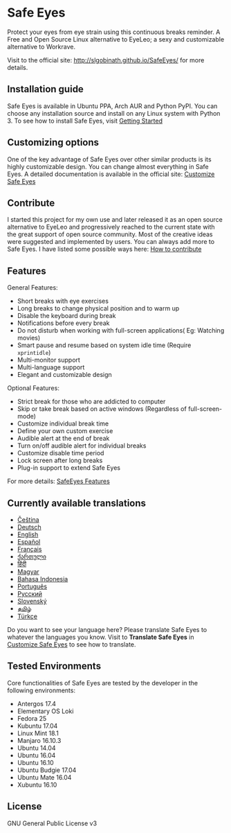 # Safe Eyes
Protect your eyes from eye strain using this continuous breaks reminder. A Free and Open Source Linux alternative to EyeLeo; a sexy and customizable alternative to Workrave.

Visit to the official site: http://slgobinath.github.io/SafeEyes/ for more details.

## Installation guide
Safe Eyes is available in Ubuntu PPA, Arch AUR and Python PyPI. You can choose any installation source and install on any Linux system with Python 3. To see how to install Safe Eyes, visit [Getting Started](http://slgobinath.github.io/SafeEyes/#introduction)

## Customizing options
One of the key advantage of Safe Eyes over other similar products is its highly customizable design. You can change almost everything in Safe Eyes. A detailed documentation is available in the official site: [Customize Safe Eyes](http://slgobinath.github.io/SafeEyes/#customize)

## Contribute
I started this project for my own use and later released it as an open source alternative to EyeLeo and progressively reached to the current state with the great support of open source community. Most of the creative ideas were suggested and implemented by users. You can always add more to Safe Eyes. I have listed some possible ways here: [How to contribute](http://slgobinath.github.io/SafeEyes/#contribute)

## Features

General Features:

- Short breaks with eye exercises
- Long breaks to change physical position and to warm up
- Disable the keyboard during break
- Notifications before every break
- Do not disturb when working with full-screen applications( Eg: Watching movies)
- Smart pause and resume based on system idle time (Require `xprintidle`)
- Multi-monitor support
- Multi-language support
- Elegant and customizable design

Optional Features:

- Strict break for those who are addicted to computer
- Skip or take break based on active windows (Regardless of full-screen-mode)
- Customize individual break time
- Define your own custom exercise
- Audible alert at the end of break
- Turn on/off audible alert for individual breaks
- Customize disable time period
- Lock screen after long breaks
- Plug-in support to extend Safe Eyes

For more details: [SafeEyes Features](http://slgobinath.github.io/SafeEyes/#features)

## Currently available translations
 * [Čeština](https://github.com/slgobinath/SafeEyes/tree/master/safeeyes/config/lang/cs.json)
 * [Deutsch](https://github.com/slgobinath/SafeEyes/tree/master/safeeyes/config/lang/de.json)
 * [English](https://github.com/slgobinath/SafeEyes/tree/master/safeeyes/config/lang/en.json)
 * [Español](https://github.com/slgobinath/SafeEyes/tree/master/safeeyes/config/lang/es.json)
 * [Français](https://github.com/slgobinath/SafeEyes/tree/master/safeeyes/config/lang/fr.json)
 * [ქართული](https://github.com/slgobinath/SafeEyes/tree/master/safeeyes/config/lang/ge.json)
 * [हिंदी](https://github.com/slgobinath/SafeEyes/tree/master/safeeyes/config/lang/hi.json)
 * [Magyar](https://github.com/slgobinath/SafeEyes/tree/master/safeeyes/config/lang/hu.json)
 * [Bahasa Indonesia](https://github.com/slgobinath/SafeEyes/tree/master/safeeyes/config/lang/id.json)
 * [Português](https://github.com/slgobinath/SafeEyes/tree/master/safeeyes/config/lang/pt.json)
 * [Русский](https://github.com/slgobinath/SafeEyes/tree/master/safeeyes/config/lang/ru.json)
 * [Slovenský](https://github.com/slgobinath/SafeEyes/tree/master/safeeyes/config/lang/sk.json)
 * [தமிழ்](https://github.com/slgobinath/SafeEyes/tree/master/safeeyes/config/lang/ta.json)
 * [Türkçe](https://github.com/slgobinath/SafeEyes/tree/master/safeeyes/config/lang/tr.json)

Do you want to see your language here? Please translate Safe Eyes to whatever the languages you know. Visit to **Translate Safe Eyes** in [Customize Safe Eyes](http://slgobinath.github.io/SafeEyes/#customize) to see how to translate.

## Tested Environments

Core functionalities of Safe Eyes are tested by the developer in the following environments:

* Antergos 17.4
* Elementary OS Loki
* Fedora 25
* Kubuntu 17.04
* Linux Mint 18.1
* Manjaro 16.10.3
* Ubuntu 14.04
* Ubuntu 16.04
* Ubuntu 16.10
* Ubuntu Budgie 17.04
* Ubuntu Mate 16.04
* Xubuntu 16.10

## License

GNU General Public License v3
